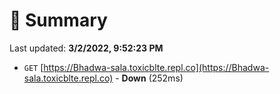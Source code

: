 # 📖 Summary
Last updated: **3/2/2022, 9:52:23 PM**

- `GET` [https://Bhadwa-sala.toxicblte.repl.co](https://Bhadwa-sala.toxicblte.repl.co) - **Down** (252ms)
